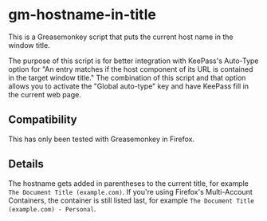 # gm-hostname-in-title
This is a Greasemonkey script that puts the current host name in the window title.

The purpose of this script is for better integration with KeePass's Auto-Type option for "An entry matches if the host component of its URL is contained in the target window title." The combination of this script and that option allows you to activate the "Global auto-type" key and have KeePass fill in the current web page.

## Compatibility
This has only been tested with Greasemonkey in Firefox.

## Details
The hostname gets added in parentheses to the current title, for example `The Document Title (example.com)`. If you're using Firefox's Multi-Account Containers, the container is still listed last, for example `The Document Title (example.com) - Personal`.